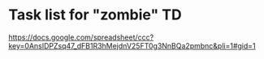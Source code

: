 # Task list for "zombie" TD #

https://docs.google.com/spreadsheet/ccc?key=0AnsIDPZsq47_dFB1R3hMejdnV25FT0g3NnBQa2pmbnc&pli=1#gid=1